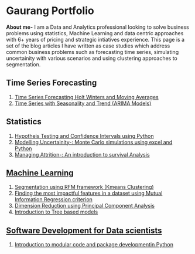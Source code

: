 # Gaurang Portfolio
**About me-** I am a Data and Analytics professional looking to solve business problems using statistics, Machine Learning and data centric approaches with 6+ years of pricing and strategic intiatives experience. This page is a set of the blog articles I have written as case studies which address common business problems such as forecasting time series, simulating uncertainity with various scenarios and using clustering approaches to segmentation.

## Time Series Forecasting
1. <a href="https://medium.com/mlearning-ai/forecasting-time-series-data-c75baa9d97ae">Time Series Forecasting Holt Winters and Moving Averages </a>
2. <a href="https://medium.com/mlearning-ai/forecasting-demand-with-seasonality-22ec502b8de7">Time Series with Seasonality and Trend (ARIMA Models) </a>

## Statistics
1. <a href="https://medium.com/gaurang-portfolio/hypothesis-testing-and-confidence-intervals-using-python-a609dbfb5b12">Hypotheis Testing and Confidence Intervals using Python</a>
2. <a href="https://medium.com/gaurang-portfolio/modelling-uncertainty-monte-carlo-simulations-using-excel-and-python-48908b85bbea">Modelling Uncertainity-: Monte Carlo simulations using excel and Python</a>
3. <a href="https://medium.com/p/dd9c3db5e82d">Managing Attrition-: An introduction to survival Analysis

## Machine Learning
1. <a href="https://medium.com/mlearning-ai/segmentation-using-the-rfm-framework-recency-frequency-monetary-value-8bb19ea3b51a">Segmentation using RFM framework (Kmeans Clustering)</a>
2. <a href="https://medium.com/mlearning-ai/finding-the-most-impactful-features-in-a-dataset-using-mutual-information-criteria-cbf8402a977a">Finding the most impactful features in a dataset using Mutual Information Regression criterion
3. <a href="https://medium.com/@gaurangmehra/dimension-reduction-with-pca-for-everyone-e9c422369547"> Dimension Reduction using Principal Component Analysis
4. <a href="https://medium.com/@gaurangmehra/introduction-to-3-useful-tree-based-models-30fcf0883492"> Introduction to Tree based models

## Software Development for Data scientists
1. <a href="https://medium.com/@gaurangmehra/guide-to-writing-python-packages-for-data-scientists-ac740a98cb94">Introduction to modular code and package developmentin Python</a>

